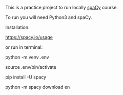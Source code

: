 This is a practice project to run locally [spaCy](https://course.spacy.io/) course.

To run you will need Python3 and spaCy. 

Installation:

https://spacy.io/usage

or run in terminal:

python -m venv .env

source .env/bin/activate

pip install -U spacy

python -m spacy download en

